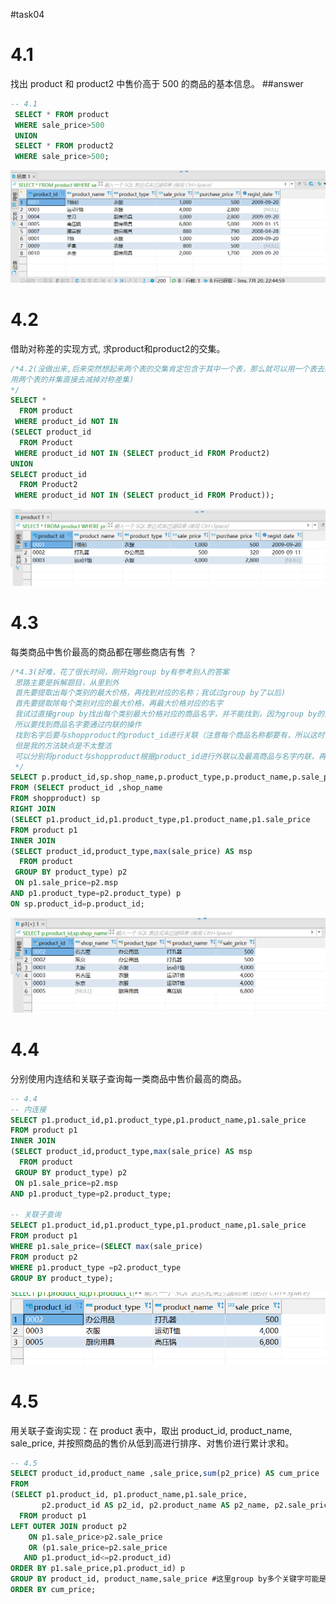 #task04

# **4.1** 

找出 product 和 product2 中售价高于 500 的商品的基本信息。
##answer
```sql
-- 4.1
 SELECT * FROM product
 WHERE sale_price>500
 UNION
 SELECT * FROM product2 
 WHERE sale_price>500;
 ```
 ![](4.1.png)

# **4.2**

借助对称差的实现方式, 求product和product2的交集。
```sql
/*4.2(没做出来,后来突然想起来两个表的交集肯定包含于其中一个表，那么就可以用一个表去掉对称差集就好啦，希望能看到官方答案，不知道有没有
用两个表的并集直接去减掉对称差集)
*/
SELECT *
  FROM product
 WHERE product_id NOT IN 
(SELECT product_id 
  FROM Product
 WHERE product_id NOT IN (SELECT product_id FROM Product2)
UNION
SELECT product_id 
  FROM Product2
 WHERE product_id NOT IN (SELECT product_id FROM Product));
 ```
 ![](4.2.PNG)

# **4.3**

每类商品中售价最高的商品都在哪些商店有售 ？
```sql
/*4.3(好难，花了很长时间，刚开始group by有参考别人的答案
 思路主要是拆解题目，从里到外
 首先要提取出每个类别的最大价格，再找到对应的名称；我试过group by了以后)
 首先要提取除每个类别对应的最大价格，再最大价格对应的名字
 我试过直接group by找出每个类别最大价格对应的商品名字，并不能找到，因为group by的对象是product_type，所以在group by后通过条件找到名字
 所以要找到商品名字要通过内联的操作
 找到名字后要与shopproduct的product_id进行关联（注意每个商品名称都要有，所以这时候关联要用outer inner)
 但是我的方法缺点是不太整洁
 可以分别将product与shopproduct根据product_id进行外联以及最高商品与名字内联，再将得到的两个表内联（其实也就是结合律问题，本质无区别）
 */
SELECT p.product_id,sp.shop_name,p.product_type,p.product_name,p.sale_price 
FROM (SELECT product_id ,shop_name
FROM shopproduct) sp
RIGHT JOIN
(SELECT p1.product_id,p1.product_type,p1.product_name,p1.sale_price 
FROM product p1
INNER JOIN
(SELECT product_id,product_type,max(sale_price) AS msp
  FROM product 
 GROUP BY product_type) p2
 ON p1.sale_price=p2.msp
AND p1.product_type=p2.product_type) p
ON sp.product_id=p.product_id;
```
![](4.3.PNG)


# **4.4**

分别使用内连结和关联子查询每一类商品中售价最高的商品。
```sql
-- 4.4
-- 内连接
SELECT p1.product_id,p1.product_type,p1.product_name,p1.sale_price 
FROM product p1
INNER JOIN
(SELECT product_id,product_type,max(sale_price) AS msp
  FROM product 
 GROUP BY product_type) p2
 ON p1.sale_price=p2.msp
AND p1.product_type=p2.product_type;

-- 关联子查询
SELECT p1.product_id,p1.product_type,p1.product_name,p1.sale_price 
FROM product p1
WHERE p1.sale_price=(SELECT max(sale_price)
FROM product p2
WHERE p1.product_type =p2.product_type 
GROUP BY product_type);
```
![](4.4.PNG)

# **4.5** 

用关联子查询实现：在 product 表中，取出 product_id, product_name, sale_price, 并按照商品的售价从低到高进行排序、对售价进行累计求和。

```sql
-- 4.5
SELECT product_id,product_name ,sale_price,sum(p2_price) AS cum_price
FROM 
(SELECT p1.product_id, p1.product_name,p1.sale_price,
       p2.product_id AS p2_id, p2.product_name AS p2_name, p2.sale_price AS p2_price
  FROM product p1
LEFT OUTER JOIN product p2
    ON p1.sale_price>p2.sale_price 
    OR (p1.sale_price=p2.sale_price
   AND p1.product_id<=p2.product_id)
ORDER BY p1.sale_price,p1.product_id) p
GROUP BY product_id, product_name,sale_price #这里group by多个关键字可能是因为在实践中不一定一个id对应一个名字，所以group by多个关键字会更加安全
ORDER BY cum_price;
```
